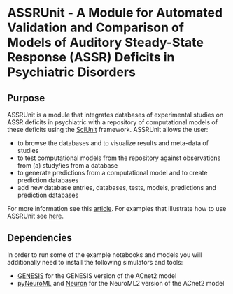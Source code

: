 # ASSRUnit - A Module for Automated Validation and Comparison of Models of Auditory Steady-State Response (ASSR) Deficits in Psychiatric Disorders

## Purpose
ASSRUnit is a module that integrates databases of experimental studies on ASSR deficits in psychiatric with a repository of computational models of these deficits using the [SciUnit](https://github.com/scidash/sciunit) framework. ASSRUnit allows the user: 

+ to browse the databases and to visualize results and meta-data of studies
+ to test computational models from the repository against observations from (a) study/ies from a database
+ to generate predictions from a computational model and to create prediction databases
+ add new database entries, databases, tests, models, predictions and prediction databases

For more information see this [article](https://www.mitpressjournals.org/doi/full/10.1162/cpsy_a_00015). For examples that illustrate how to use ASSRUnit see [here](https://github.com/ChristophMetzner/ASSRUnit/tree/master/notebooks).

## Dependencies
In order to run some of the example notebooks and models you will additionally need to install the following simulators and tools:
+ [GENESIS](http://genesis-sim.org/) for the GENESIS version of the ACnet2 model
+ [pyNeuroML](https://github.com/NeuroML/pyNeuroML) and [Neuron](https://www.neuron.yale.edu/neuron/) for the NeuroML2 version of the ACnet2 model
